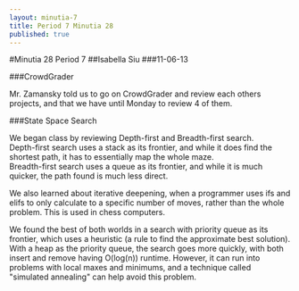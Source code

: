 ```yaml
---
layout: minutia-7
title: Period 7 Minutia 28
published: true
---
```


#Minutia 28 Period 7
##Isabella Siu
###11-06-13

###CrowdGrader

Mr. Zamansky told us to go on CrowdGrader and review each others projects, and that we have until Monday to review 4 of them.

###State Space Search

We began class by reviewing Depth-first and Breadth-first search.  
Depth-first search uses a stack as its frontier, and while it does find the 
shortest path, it has to essentially map the whole maze.  
Breadth-first search uses a queue as its frontier, and while it is much quicker,
the path found is much less direct.

We also learned about iterative deepening, when a programmer uses ifs and elifs 
to only calculate to a specific number of moves, rather than the whole problem. 
This is used in chess computers.

We found the best of both worlds in a search with priority queue as its
frontier, which uses a heuristic (a rule to find the approximate best solution).
With a heap as the priority queue, the search goes more quickly, with both 
insert and remove having O(log(n)) runtime.  However, it can run into problems 
with local maxes and minimums, and a technique called "simulated annealing" can 
help avoid this problem.